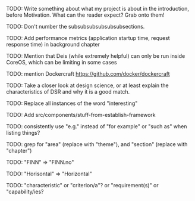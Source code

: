 TODO: Write something about what my project is about in the introduction, before Motivation. What can the reader expect? Grab onto them!

TODO: Don't number the subsubsubsubsubsubsections.

TODO: Add performance metrics (application startup time, request response time) in background chapter

TODO: Mention that Deis (while extremely helpful) can only be run inside CoreOS, which can be limiting in some cases

TODO: mention Dockercraft https://github.com/docker/dockercraft

TODO: Take a closer look at design science, or at least explain the characteristics of DSR and why it is a good match.

TODO: Replace all instances of the word "interesting"

TODO: Add src/components/stuff-from-establish-framework

TODO: consistently use "e.g." instead of "for example" or "such as" when listing things?

TODO: grep for "area" (replace with "theme"), and "section" (replace with "chapter")

TODO: "FINN" => "FINN.no"

TODO: "Horisontal" => "Horizontal"

TODO: "characteristic" or "criterion/a"? or "requirement(s)" or "capability/ies?
